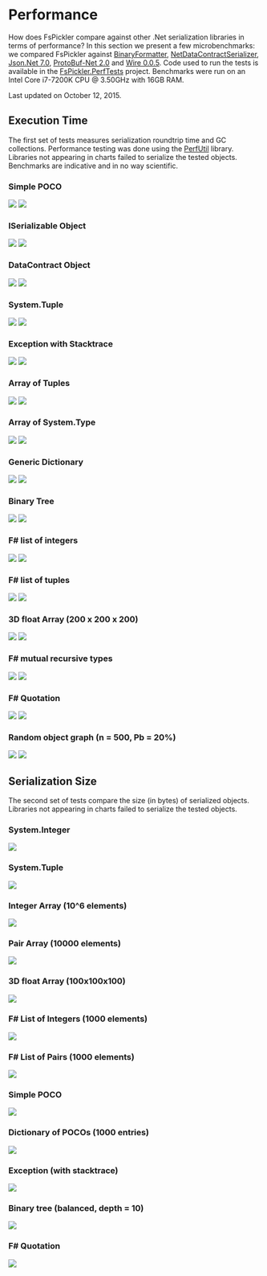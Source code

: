 # Performance

How does FsPickler compare against other .Net serialization libraries in terms of performance? 
In this section we present a few microbenchmarks: we compared FsPickler against 
[BinaryFormatter](http://msdn.microsoft.com/en-us/library/system.runtime.serialization.formatters.binary.binaryformatter.aspx), 
[NetDataContractSerializer](http://msdn.microsoft.com/en-us/library/system.runtime.serialization.netdatacontractserializer.aspx), 
[Json.Net 7.0](http://james.newtonking.com/json), [ProtoBuf-Net 2.0](https://code.google.com/p/protobuf-net/)
and [Wire 0.0.5](https://www.nuget.org/packages/Wire).
Code used to run the tests is available in the 
[FsPickler.PerfTests](https://github.com/mbraceproject/FsPickler/tree/master/tests/FsPickler.PerfTests) project.
Benchmarks were run on an Intel Core i7-7200K CPU @ 3.50GHz with 16GB RAM.

Last updated on October 12, 2015.

## Execution Time

The first set of tests measures serialization roundtrip time and GC collections.
Performance testing was done using the [PerfUtil](https://github.com/eiriktsarpalis/PerfUtil) library. 
Libraries not appearing in charts failed to serialize the tested objects.
Benchmarks are indicative and in no way scientific.

### Simple POCO

<img src="benchmarks/time/poco.png" />
<img src="benchmarks/gc/poco.png" />

### ISerializable Object

<img src="benchmarks/time/iserializable.png" />
<img src="benchmarks/gc/iserializable.png" />

### DataContract Object

<img src="benchmarks/time/datacontract.png" />
<img src="benchmarks/gc/datacontract.png" />

### System.Tuple

<img src="benchmarks/time/tuple6.png" />
<img src="benchmarks/gc/tuple6.png" />

### Exception with Stacktrace

<img src="benchmarks/time/exception.png" />
<img src="benchmarks/gc/exception.png" />

### Array of Tuples

<img src="benchmarks/time/tuplearray.png" />
<img src="benchmarks/gc/tuplearray.png" />

### Array of System.Type

<img src="benchmarks/time/typearray.png" />
<img src="benchmarks/gc/typearray.png" />

### Generic Dictionary

<img src="benchmarks/time/dict.png" />
<img src="benchmarks/gc/dict.png" />

### Binary Tree

<img src="benchmarks/time/tree.png" />
<img src="benchmarks/gc/tree.png" />

### F# list of integers

<img src="benchmarks/time/intlist.png" />
<img src="benchmarks/gc/intlist.png" />

### F# list of tuples

<img src="benchmarks/time/pairlist.png" />
<img src="benchmarks/gc/pairlist.png" />

### 3D float Array (200 x 200 x 200)

<img src="benchmarks/time/3darray.png" />
<img src="benchmarks/gc/3darray.png" />

### F# mutual recursive types

<img src="benchmarks/time/fsmutual.png" />
<img src="benchmarks/gc/fsmutual.png" />

### F# Quotation

<img src="benchmarks/time/quotation.png" />
<img src="benchmarks/gc/quotation.png" />

### Random object graph (n = 500, Pb = 20%)

<img src="benchmarks/time/graph.png" />
<img src="benchmarks/gc/graph.png" />

## Serialization Size

The second set of tests compare the size (in bytes) of serialized objects.
Libraries not appearing in charts failed to serialize the tested objects.

### System.Integer

<img src="benchmarks/size/integer.png" />

### System.Tuple

<img src="benchmarks/size/pair.png" />

### Integer Array (10^6 elements)

<img src="benchmarks/size/intarray.png" />

### Pair Array (10000 elements)

<img src="benchmarks/size/pairarray.png" />

### 3D float Array (100x100x100)

<img src="benchmarks/size/3darray.png" />

### F# List of Integers (1000 elements)

<img src="benchmarks/size/intlist.png" />

### F# List of Pairs (1000 elements)

<img src="benchmarks/size/pairlist.png" />

### Simple POCO

<img src="benchmarks/size/poco.png" />

### Dictionary of POCOs (1000 entries)

<img src="benchmarks/size/dict.png" />

### Exception (with stacktrace)

<img src="benchmarks/size/exception.png" />

### Binary tree (balanced, depth = 10)

<img src="benchmarks/size/tree.png" />

### F# Quotation

<img src="benchmarks/size/quotation.png" />